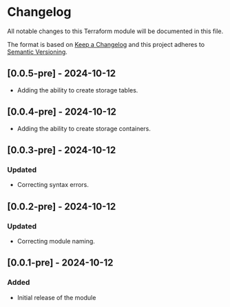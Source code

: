# Changelog

All notable changes to this Terraform module will be documented in this file.

The format is based on [Keep a Changelog](https://keepachangelog.com/en/1.0.0/) and this project adheres to [Semantic Versioning](https://semver.org/spec/v2.0.0.html).

## [0.0.5-pre] - 2024-10-12
- Adding the ability to create storage tables.

## [0.0.4-pre] - 2024-10-12
- Adding the ability to create storage containers.

## [0.0.3-pre] - 2024-10-12

### Updated
- Correcting syntax errors.

## [0.0.2-pre] - 2024-10-12

### Updated
- Correcting module naming.

## [0.0.1-pre] - 2024-10-12

### Added
- Initial release of the module